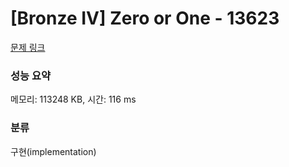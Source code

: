 # [Bronze IV] Zero or One - 13623 

[문제 링크](https://www.acmicpc.net/problem/13623) 

### 성능 요약

메모리: 113248 KB, 시간: 116 ms

### 분류

구현(implementation)

